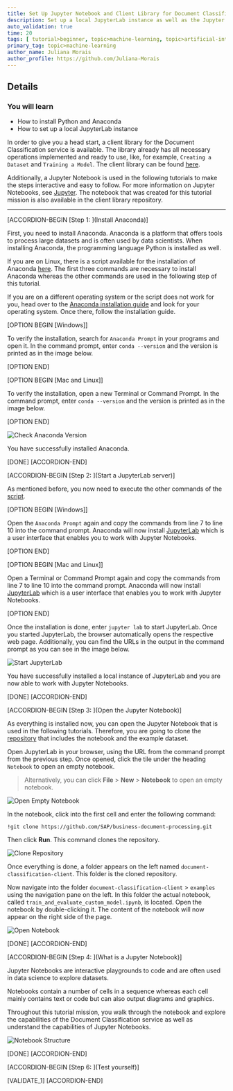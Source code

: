 ```yaml
---
title: Set Up Jupyter Notebook and Client Library for Document Classification
description: Set up a local JupyterLab instance as well as the Jupyter Notebook and the client library for Document Classification.
auto_validation: true
time: 20
tags: [ tutorial>beginner, topic>machine-learning, topic>artificial-intelligence, topic>cloud, software-product>sap-business-technology-platform, software-product>sap-ai-business-services, software-product>document-classification, tutorial>license]
primary_tag: topic>machine-learning
author_name: Juliana Morais
author_profile: https://github.com/Juliana-Morais
---
```


## Details
### You will learn
  - How to install Python and Anaconda
  - How to set up a local JupyterLab instance

In order to give you a head start, a client library for the Document Classification service is available. The library already has all necessary operations implemented and ready to use, like, for example, `Creating a Dataset` and `Training a Model`. The client library can be found [here](https://github.com/SAP/business-document-processing).

Additionally, a Jupyter Notebook is used in the following tutorials to make the steps interactive and easy to follow. For more information on Jupyter Notebooks, see [Jupyter](https://jupyter.org/). The notebook that was created for this tutorial mission is also available in the client library repository.

---

[ACCORDION-BEGIN [Step 1: ](Install Anaconda)]

First, you need to install Anaconda. Anaconda is a platform that offers tools to process large datasets and is often used by data scientists. When installing Anaconda, the programming language Python is installed as well.

If you are on Linux, there is a script available for the installation of Anaconda [here](https://github.com/SAP/business-document-processing/blob/main/examples/document_classification_examples/install_jupyterlab.sh). The first three commands are necessary to install Anaconda whereas the other commands are used in the following step of this tutorial.

If you are on a different operating system or the script does not work for you, head over to the [Anaconda installation guide](https://docs.anaconda.com/anaconda/install/) and look for your operating system. Once there, follow the installation guide.

[OPTION BEGIN [Windows]]

To verify the installation, search for `Anaconda Prompt` in your programs and open it. In the command prompt, enter `conda --version` and the version is printed as in the image below.

[OPTION END]

[OPTION BEGIN [Mac and Linux]]

To verify the installation, open a new Terminal or Command Prompt. In the command prompt, enter `conda --version` and the version is printed as in the image below.

[OPTION END]

![Check Anaconda Version](check-anaconda-version.png)

You have successfully installed Anaconda.

[DONE]
[ACCORDION-END]


[ACCORDION-BEGIN [Step 2: ](Start a JupyterLab server)]

As mentioned before, you now need to execute the other commands of the [script](https://github.com/SAP/business-document-processing/blob/main/examples/document_classification_examples/install_jupyterlab.sh).

[OPTION BEGIN [Windows]]

Open the `Anaconda Prompt` again and copy the commands from line 7 to line 10 into the command prompt. Anaconda will now install [JupyterLab](https://jupyterlab.readthedocs.io/en/stable/) which is a user interface that enables you to work with Jupyter Notebooks.

[OPTION END]

[OPTION BEGIN [Mac and Linux]]

Open a Terminal or Command Prompt again and copy the commands from line 7 to line 10 into the command prompt. Anaconda will now install [JupyterLab](https://jupyterlab.readthedocs.io/en/stable/) which is a user interface that enables you to work with Jupyter Notebooks.

[OPTION END]

Once the installation is done, enter `jupyter lab` to start JupyterLab. Once you started JupyterLab, the browser automatically opens the respective web page. Additionally, you can find the URLs in the output in the command prompt as you can see in the image below.

![Start JupyterLab](start-jupyter-lab.png)

You have successfully installed a local instance of JupyterLab and you are now able to work with Jupyter Notebooks.

[DONE]
[ACCORDION-END]


[ACCORDION-BEGIN [Step 3: ](Open the Jupyter Notebook)]

As everything is installed now, you can open the Jupyter Notebook that is used in the following tutorials. Therefore, you are going to clone the [repository](https://github.com/SAP/business-document-processing) that includes the notebook and the example dataset.

Open JupyterLab in your browser, using the URL from the command prompt from the previous step. Once opened, click the tile under the heading `Notebook` to open an empty notebook.

>Alternatively, you can click **File** > **New** > **Notebook** to open an empty notebook.

![Open Empty Notebook](open-empty-notebook.png)

In the notebook, click into the first cell and enter the following command:

```
!git clone https://github.com/SAP/business-document-processing.git
```

Then click **Run**. This command clones the repository.

![Clone Repository](clone-library.png)

Once everything is done, a folder appears on the left named `document-classification-client`. This folder is the cloned repository.

Now navigate into the folder `document-classification-client` > `examples` using the navigation pane on the left. In this folder the actual notebook, called `train_and_evaluate_custom_model.ipynb`, is located. Open the notebook by double-clicking it. The content of the notebook will now appear on the right side of the page.

![Open Notebook](open-notebook.png)

[DONE]
[ACCORDION-END]


[ACCORDION-BEGIN [Step 4: ](What is a Jupyter Notebook)]

Jupyter Notebooks are interactive playgrounds to code and are often used in data science to explore datasets.

Notebooks contain a number of cells in a sequence whereas each cell mainly contains text or code but can also output diagrams and graphics.

Throughout this tutorial mission, you walk through the notebook and explore the capabilities of the Document Classification service as well as understand the capabilities of Jupyter Notebooks.

![Notebook Structure](notebook-structure.png)

[DONE]
[ACCORDION-END]


[ACCORDION-BEGIN [Step 6: ](Test yourself)]

[VALIDATE_1]
[ACCORDION-END]
